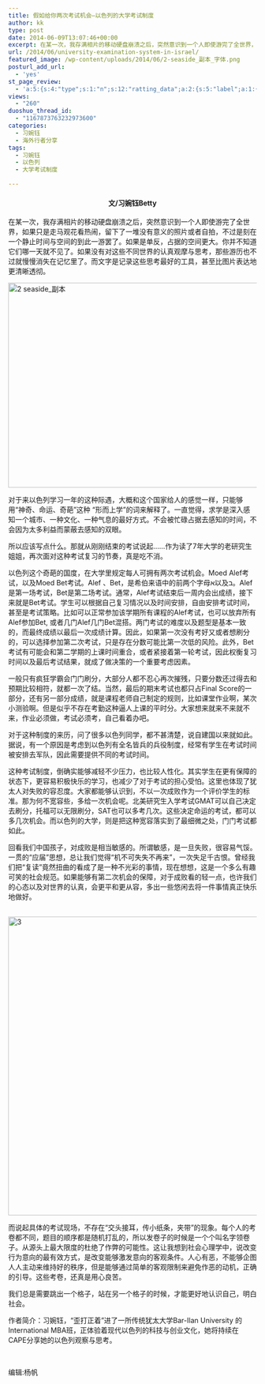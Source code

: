 ```yaml
---
title: 假如给你两次考试机会—以色列的大学考试制度
author: kk
type: post
date: 2014-06-09T13:07:46+00:00
excerpt: 在某一次，我存满相片的移动硬盘崩溃之后，突然意识到一个人即使游完了全世界，如果只是走马观花看热闹，留下了一堆没有意义的照片或者自拍，不过是刻在一个静止时间与空间的到此一游罢了。如果是单反，占据的空间更大。你并不知道它们哪一天就不见了。如果没有对这些不同世界的认真观摩与思考，那些游历也不过就慢慢消失在记忆里了。而文字是记录这些思考最好的工具，甚至比图片表达地更清晰透彻。
url: /2014/06/university-examination-system-in-israel/
featured_image: /wp-content/uploads/2014/06/2-seaside_副本_字体.png
posturl_add_url:
  - 'yes'
st_page_review:
  - 'a:5:{s:4:"type";s:1:"n";s:12:"ratting_data";a:2:{s:5:"label";a:1:{i:0;s:0:"";}s:5:"score";a:1:{i:0;s:1:"0";}}s:7:"postion";s:2:"tl";s:5:"title";s:0:"";s:11:"score_label";s:0:"";}'
views:
  - "260"
duoshuo_thread_id:
  - "1167873763232973600"
categories:
  - 习婉钰
  - 海外行者分享
tags:
  - 习婉钰
  - 以色列
  - 大学考试制度

---
```

<h4 style="text-align: center;">
  文/习婉钰Betty
</h4>

在某一次，我存满相片的移动硬盘崩溃之后，突然意识到一个人即使游完了全世界，如果只是走马观花看热闹，留下了一堆没有意义的照片或者自拍，不过是刻在一个静止时间与空间的到此一游罢了。如果是单反，占据的空间更大。你并不知道它们哪一天就不见了。如果没有对这些不同世界的认真观摩与思考，那些游历也不过就慢慢消失在记忆里了。而文字是记录这些思考最好的工具，甚至比图片表达地更清晰透彻。

[<img class="aligncenter wp-image-9160 size-full" src="http://hicape.com/wp-content/uploads/2014/06/2-seaside_副本.png" alt="2 seaside_副本" width="849" height="415" srcset="http://hicape.com/wp-content/uploads/2014/06/2-seaside_副本.png 849w, http://hicape.com/wp-content/uploads/2014/06/2-seaside_副本-300x146.png 300w" sizes="(max-width: 849px) 100vw, 849px" />][1]

对于来以色列学习一年的这种际遇，大概和这个国家给人的感觉一样，只能够用<span lang="EN-US">“</span>神奇、命运、奇葩<span lang="EN-US">”</span>这种 <span lang="EN-US">“</span>形而上学<span lang="EN-US">”</span>的词来解释了。一直觉得，求学是深入感知一个城市、一种文化、一种气息的最好方式。不会被忙碌占据去感知的时间，不会因为太多利益而蒙蔽去感知的双眼。

所以应该写点什么。那就从刚刚结束的考试说起<span lang="EN-US">……</span>作为读了<span lang="EN-US">7</span>年大学的老研究生姐姐，再次面对这种考试复习的节奏，真是吃不消。

以色列这个奇葩的国度，在大学里规定每人可拥有两次考试机会。<span lang="EN-US">Moed Alef</span>考试，以及<span lang="EN-US">Moed Bet</span>考试。<span lang="EN-US">Alef </span>、<span lang="EN-US">Bet</span>，是希伯来语中的前两个字母<span lang="EN-US">א</span>以及<span lang="EN-US">ב</span>。<span lang="EN-US">Alef</span>是第一场考试，<span lang="EN-US">Bet</span>是第二场考试。通常，<span lang="EN-US">Alef</span>考试结束后一周内会出成绩，接下来就是<span lang="EN-US">Bet</span>考试。学生可以根据自己复习情况以及时间安排，自由安排考试时间，甚至是考试策略。比如可以正常参加该学期所有课程的<span lang="EN-US">Alef</span>考试，也可以放弃所有<span lang="EN-US">Alef</span>参加<span lang="EN-US">Bet, </span>或者几门<span lang="EN-US">Alef</span>几门<span lang="EN-US">Bet</span>混搭。两门考试的难度以及题型是基本一致的，而最终成绩以最后一次成绩计算。因此，如果第一次没有考好又或者想刷分的，可以选择参加第二次考试，只是存在分数可能比第一次低的风险。此外，<span lang="EN-US">Bet</span>考试有可能会和第二学期的上课时间重合，或者紧接着第一轮考试，因此权衡复习时间以及最后考试结果，就成了做决策的一个重要考虑因素。

一般只有疯狂学霸会门门刷分，大部分人都不忍心再次摧残，只要分数还过得去和预期比较相符，就都一次了结。当然，最后的期末考试也都只占<span lang="EN-US">Final Score</span>的一部分，还有另一部分成绩，就是课程老师自己制定的规则，比如课堂作业啊，某次小测验啊。但是似乎不存在考勤这种逼人上课的平时分。大家想来就来不来就不来，作业必须做，考试必须考，自己看着办吧。

对于这种制度的来历，问了很多以色列同学，都不甚清楚，说自建国以来就如此。据说，有一个原因是考虑到以色列有全名皆兵的兵役制度，经常有学生在考试时间被安排去军队，因此需要提供不同的考试时间。

这种考试制度，倒确实能够减轻不少压力，也比较人性化。其实学生在更有保障的状态下，更容易积极快乐的学习，也减少了对于考试的担心受怕。这里也体现了犹太人对失败的容忍度。大家都能够认识到，不以一次成败作为一个评价学生的标准。那为何不宽容些，多给一次机会呢。北美研究生入学考试<span lang="EN-US">GMAT</span>可以自己决定去刷分，托福可以无限刷分，<span lang="EN-US">SAT</span>也可以多考几次。这些决定命运的考试，都可以多几次机会。而以色列的大学，则是把这种宽容落实到了最细微之处，门门考试都如此。

回看我们中国孩子，对成败是相当敏感的。所谓敏感，是一旦失败，很容易气馁。一贯的<span lang="EN-US">“</span>应届<span lang="EN-US">”</span>思想，总让我们觉得<span lang="EN-US">“</span>机不可失失不再来<span lang="EN-US">”</span>，一次失足千古恨。曾经我们把<span lang="EN-US">“</span>复读<span lang="EN-US">”</span>竟然扭曲的看成了是一种不光彩的事情，现在想想，这是一个多么有趣可笑的社会规范。如果能够有第二次机会的保障，对于成败看的轻一点，也许我们的心态以及对世界的认真，会更平和更从容，多出一些悠闲去将一件事情真正快乐地做好。

[  
][2] [<img class="aligncenter wp-image-9162 size-full" src="http://hicape.com/wp-content/uploads/2014/06/3.png" alt="3" width="857" height="605" srcset="http://hicape.com/wp-content/uploads/2014/06/3.png 857w, http://hicape.com/wp-content/uploads/2014/06/3-300x211.png 300w" sizes="(max-width: 857px) 100vw, 857px" />][3]

而说起具体的考试现场，不存在<span lang="EN-US">“</span>交头接耳，传小纸条，夹带<span lang="EN-US">”</span>的现象。每个人的考卷都不同，题目的顺序都是随机打乱的，所以发卷子的时候是一个个叫名字领卷子。从源头上最大限度的杜绝了作弊的可能性。这让我想到社会心理学中，说改变行为意向的最有效方式，是改变能够激发意向的客观条件。人心有恶，不能够企图人人主动来维持好的秩序，但是能够通过简单的客观限制来避免作恶的动机，正确的引导。这些考卷，还真是用心良苦。

我们总是需要跳出一个格子，站在另一个格子的时候，才能更好地认识自己，明白社会。

作者简介：习婉钰，“歪打正着”进了一所传统犹太大学Bar-Ilan University 的International MBA班，正体验着现代以色列的科技与创业文化，她将持续在CAPE分享她的以色列观察与思考。

&nbsp;

编辑:杨帆

 [1]: http://hicape.com/wp-content/uploads/2014/06/2-seaside_副本.png
 [2]: http://hicape.com/wp-content/uploads/2014/06/1_副本.png
 [3]: http://hicape.com/wp-content/uploads/2014/06/3.png
